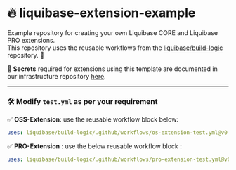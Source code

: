 # 🔥 liquibase-extension-example

Example repository for creating your own Liquibase CORE and Liquibase PRO extensions.  
This repository uses the reusable workflows from the [liquibase/build-logic](https://github.com/liquibase/build-logic) repository. 🚀

🔐 **Secrets** required for extensions using this template are documented in our infrastructure repository [here](https://github.com/liquibase/liquibase-infrastructure/blob/master/github/README.md).  

---

### 🛠️ Modify `test.yml` as per your requirement

✅ **OSS-Extension**: use the reusable workflow block below:
```yaml
uses: liquibase/build-logic/.github/workflows/os-extension-test.yml@v0.5.3
```

✅ **PRO-Extension** : use the below reusable workflow block :  
```yaml
uses: liquibase/build-logic/.github/workflows/pro-extension-test.yml@v0.5.5
```
